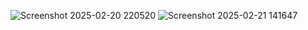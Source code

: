 ![Screenshot 2025-02-20 220520](https://github.com/user-attachments/assets/29e66a87-e80b-4e98-95ce-3fb51385ee4e)
![Screenshot 2025-02-21 141647](https://github.com/user-attachments/assets/a5ff327a-5b5d-43d7-abb6-50a2f3a717e2)
